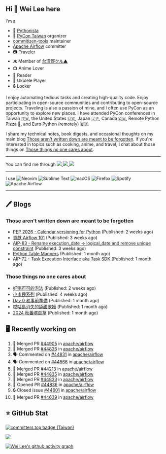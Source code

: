 ## Hi 👋 Wei Lee here

I'm a

* 🐍 [Pythonista](https://pycon-note.wei-lee.me/)
* 🐍 [PyCon Taiwan](https://tw.pycon.org/) organizer
* [commitizen-tools](https://github.com/commitizen-tools) maintainer
* [Apache Airflow](https://github.com/apache/airflow/) committer
* [📷 Traveler](https://travlog.wei-lee.me/)
* ⛺ Member of [台湾野クル▲](https://twitter.com/Taiwannokuru)
* 📺 Anime Lover
* 📖 Reader
* 🎵 Ukulele Player
* 🔒 Locker

I enjoy automating tedious tasks and creating high-quality code. Enjoy participating in open-source communities and contributing to open-source projects. Traveling is also a passion of mine, and I often use PyCon as an opportunity to explore new places. I have attended PyCon conferences in Taiwan 🇹🇼, the United States 🇺🇸, Japan 🇯🇵, Canada 🇨🇦, Remote Python Pizza 🍕, and Euro Python (remotely) 🇪🇺.

I share my technical notes, book digests, and occasional thoughts on my main blog [Those aren't written down are meant to be forgotten](https://blog.wei-lee.me/). If you're interested in topics such as cooking, anime, and travel, I chat about those things on [Those things no one cares about](https://travlog.wei-lee.me/).


---

<p align="left">
You can find me through
  <a href="https://in.linkedin.com/in/clleew" target="blank">
    <img src="https://img.shields.io/badge/LinkedIn-0077B5?style=for-the-badge&logo=linkedin&logoColor=white" />
  </a>
  <a href="https://twitter.com/clleew" target="blank">
    <img src="https://img.shields.io/badge/Twitter-1DA1F2?style=for-the-badge&logo=twitter&logoColor=white" />
  </a>
  <a href="https://github.com/Lee-W/" target="blank">
    <img src="https://img.shields.io/badge/GitHub-100000?style=for-the-badge&logo=github&logoColor=white" />
  </a>
</p>

---

I use ![Neovim](https://img.shields.io/badge/NeoVim-%2357A143.svg?&style=for-the-badge&logo=neovim&logoColor=white) ![Sublime Text](https://img.shields.io/badge/sublime_text-%23575757.svg?style=for-the-badge&logo=sublime-text&logoColor=important) ![macOS](https://img.shields.io/badge/mac%20os-000000?style=for-the-badge&logo=macos&logoColor=F0F0F0) ![Firefox](https://img.shields.io/badge/Firefox-FF7139?style=for-the-badge&logo=Firefox-Browser&logoColor=white) ![Spotify](https://img.shields.io/badge/Spotify-1ED760?style=for-the-badge&logo=spotify&logoColor=white) ![Apache Airflow](https://img.shields.io/badge/Apache%20Airflow-017CEE?style=for-the-badge&logo=Apache%20Airflow&logoColor=white)

---


## 🖊️ Blogs

### Those aren't written down are meant to be forgotten

* [PEP 2026 - Calendar versioning for Python](https://blog.wei-lee.me/posts/tech/2024/11/pep-2026) (Published: 2 weeks ago)
* [貢獻 Airflow 101](https://blog.wei-lee.me/posts/tech/2024/11/airflow-contribution-101) (Published: 3 weeks ago)
* [AIP-83 - Rename execution_date -&gt; logical_date and remove unique constraint](https://blog.wei-lee.me/posts/tech/2024/11/aip-83) (Published: 3 weeks ago)
* [Python Table Manners](https://blog.wei-lee.me/posts/tech/2024/11/python-table-manners-series-2024-2025-edition) (Published: 1 month ago)
* [AIP-72 - Task Execution Interface aka Task SDK](https://blog.wei-lee.me/posts/tech/2024/11/aip-72) (Published: 1 month ago)

### Those things no one cares about
 
 * [好喝可可的泡法](https://travlog.wei-lee.me/posts/cook/2024/11/tasty-cocoa) (Published: 2 weeks ago)
 * [小市民系列](https://travlog.wei-lee.me/posts/review/2024/11/Shoushimin) (Published: 4 weeks ago)
 * [Day 0 和事前準備](https://travlog.wei-lee.me/posts/travel/2024/11/2024-mt-fugi-biking-day-0) (Published: 1 month ago)
 * [哎咕島消失的舔甜歌姬](https://travlog.wei-lee.me/posts/review/2024/11/egumi-legacy) (Published: 1 month ago)
 * [2024 秋番嚐百草](https://travlog.wei-lee.me/posts/review/2024/11/what-i-will-watch-in-2024-fall) (Published: 1 month ago)

## 🖥️ Recently working on

1. 🎉 Merged PR [#44905](https://github.com/apache/airflow/pull/44905) in [apache/airflow](https://github.com/apache/airflow)
2. 🎉 Merged PR [#44836](https://github.com/apache/airflow/pull/44836) in [apache/airflow](https://github.com/apache/airflow)
3. 🗣 Commented on [#44831](https://github.com/apache/airflow/pull/44831#issuecomment-2540956199) in [apache/airflow](https://github.com/apache/airflow)
4. 🗣 Commented on [#44866](https://github.com/apache/airflow/pull/44866#issuecomment-2540277359) in [apache/airflow](https://github.com/apache/airflow)
5. 🎉 Merged PR [#44213](https://github.com/apache/airflow/pull/44213) in [apache/airflow](https://github.com/apache/airflow)
6. 🎉 Merged PR [#44835](https://github.com/apache/airflow/pull/44835) in [apache/airflow](https://github.com/apache/airflow)
7. 🎉 Merged PR [#44833](https://github.com/apache/airflow/pull/44833) in [apache/airflow](https://github.com/apache/airflow)
8. 💪 Opened PR [#44836](https://github.com/apache/airflow/pull/44836) in [apache/airflow](https://github.com/apache/airflow)
9. 🔒 Closed issue [#44601](https://github.com/apache/airflow/issues/44601) in [apache/airflow](https://github.com/apache/airflow)
10. 🎉 Merged PR [#44639](https://github.com/apache/airflow/pull/44639) in [apache/airflow](https://github.com/apache/airflow)


## ⭐ GitHub Stat

[![committers.top badge (Taiwan)](https://user-badge.committers.top/taiwan_public/Lee-W.svg)](https://user-badge.committers.top/taiwan_public/Lee-W)

[![](https://github-readme-stats.vercel.app/api?username=Lee-W&show_icons=true&hide_title=true&cache_seconds=86400)](https://github.com/anuraghazra/github-readme-stats)

[![Wei Lee's github activity graph](https://github-readme-activity-graph.vercel.app/graph?username=Lee-W&theme=dracula)](https://github.com/ashutosh00710/github-readme-activity-graph)
